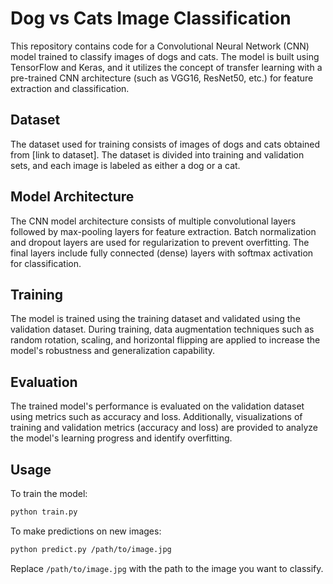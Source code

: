 # Dog vs Cats Image Classification

This repository contains code for a Convolutional Neural Network (CNN) model trained to classify images of dogs and cats. The model is built using TensorFlow and Keras, and it utilizes the concept of transfer learning with a pre-trained CNN architecture (such as VGG16, ResNet50, etc.) for feature extraction and classification.

## Dataset

The dataset used for training consists of images of dogs and cats obtained from [link to dataset]. The dataset is divided into training and validation sets, and each image is labeled as either a dog or a cat.

## Model Architecture

The CNN model architecture consists of multiple convolutional layers followed by max-pooling layers for feature extraction. Batch normalization and dropout layers are used for regularization to prevent overfitting. The final layers include fully connected (dense) layers with softmax activation for classification.

## Training

The model is trained using the training dataset and validated using the validation dataset. During training, data augmentation techniques such as random rotation, scaling, and horizontal flipping are applied to increase the model's robustness and generalization capability.

## Evaluation

The trained model's performance is evaluated on the validation dataset using metrics such as accuracy and loss. Additionally, visualizations of training and validation metrics (accuracy and loss) are provided to analyze the model's learning progress and identify overfitting.

## Usage

To train the model:

```bash
python train.py
```

To make predictions on new images:

```bash
python predict.py /path/to/image.jpg
```

Replace `/path/to/image.jpg` with the path to the image you want to classify.
